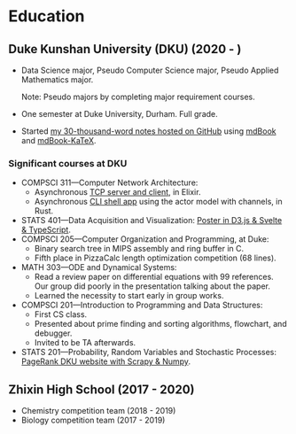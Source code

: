 # Education

## Duke Kunshan University (DKU) (2020 - )

- Data Science major, Pseudo Computer Science major,
    Pseudo Applied Mathematics major.

    Note: Pseudo majors by completing major requirement courses.
- One semester at Duke University, Durham. Full grade.
- Started [my 30-thousand-word notes hosted on GitHub][notes] using
    [mdBook][mdbook] and [mdBook-KaTeX][mdbook-katex].

### Significant courses at DKU

- COMPSCI 311—Computer Network Architecture:
    - Asynchronous [TCP server and client][CS311], in Elixir.
    - Asynchronous [CLI shell app][UDPRIP] using the actor model with channels,
        in Rust.
- STATS 401—Data Acquisition and Visualization:
    [Poster in D3.js & Svelte & TypeScript][STATS401_final_proj].
- COMPSCI 205—Computer Organization and Programming, at Duke:
    - Binary search tree in MIPS assembly and ring buffer in C.
    - Fifth place in PizzaCalc length optimization competition (68 lines).
- MATH 303—ODE and Dynamical Systems:
    - Read a review paper on differential equations with 99 references.
        Our group did poorly in the presentation talking about the paper.
    - Learned the necessity to start early in group works.
- COMPSCI 201—Introduction to Programming and Data Structures:
    - First CS class.
    - Presented about prime finding and sorting algorithms, flowchart,
        and debugger.
    - Invited to be TA afterwards.
- STATS 201—Probability, Random Variables and Stochastic Processes:
    [PageRank DKU website with Scrapy & Numpy][STATS210_final_proj].

## Zhixin High School (2017 - 2020)

- Chemistry competition team (2018 - 2019)
- Biology competition team (2017 - 2019)

[CS311]: https://github.com/SichangHe/CS311
[notes]: https://sichanghe.github.io/notes/
[mdBook]: https://github.com/rust-lang/mdBook
[mdbook-katex]: https://github.com/lzanini/mdbook-katex
[STATS210_final_proj]: https://github.com/SichangHe/STATS210_final_project
[STATS401_final_proj]: https://github.com/SichangHe/STATS401_final_project
[UDPRIP]: https://github.com/SichangHe/CS311/tree/main/udprip
